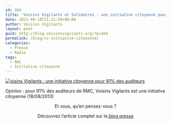 ```yaml
---
id: 164
title: 'Voisins Vigilants et Solidaires : une initiative citoyenne pour 91% des auditeurs de RMC'
date: 2013-09-18T11:21:29+00:00
author: Voisins Vigilants
layout: post
guid: http://blog.voisinsvigilants.org/?p=164
permalink: /blog/vv-initiative-citoyenne/
categories:
  - Presse
  - Radio
tags:
  - RMC
  - Initiative citoyenne
---
```


  <a title="Opinion" href="./../../images/2014/09/Exclu-Facebook.jpg" target="_blank"><img class="size-full wp-image-165" src="./../../images/2014/09/Exclu-Facebook.jpg" alt="oisins Vigilants : une initiative citoyenne pour 91% des auditeurs" /></a>
  
  <p class="wp-caption-text">
    Opinion : pour 91% des auditeurs de RMC, Voisins Vigilants est une initiative citoyenne (18/08/2013)
  </p>


<p style="text-align: center">
  Et vous, qu&rsquo;en pensez-vous ?
</p>

<p style="text-align: center">
  Découvrez l&rsquo;article complet sur le<a href="http://blog.voisinsvigilants.org/presse/2014/09/10/rmc-voisins-vigilants-initiative-citoyenne/" target="_blank"> blog presse</a>
</p>
